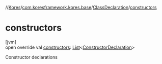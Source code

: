 //[Kores](../../../index.md)/[com.koresframework.kores.base](../index.md)/[ClassDeclaration](index.md)/[constructors](constructors.md)

# constructors

[jvm]\
open override val [constructors](constructors.md): [List](https://kotlinlang.org/api/latest/jvm/stdlib/kotlin.collections/-list/index.html)<[ConstructorDeclaration](../-constructor-declaration/index.md)>

Constructor declarations
